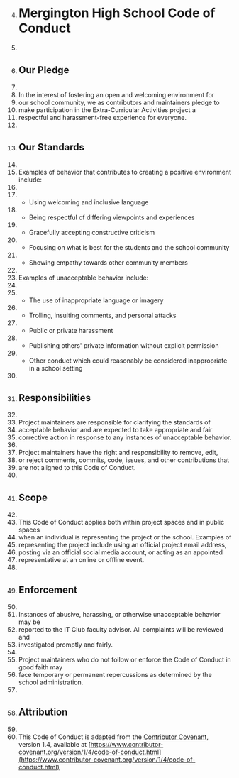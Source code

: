 4.	# Mergington High School Code of Conduct
5.	
6.	## Our Pledge
7.	
8.	In the interest of fostering an open and welcoming environment for
9.	our school community, we as contributors and maintainers pledge to
10.	make participation in the Extra-Curricular Activities project a
11.	respectful and harassment-free experience for everyone.
12.	
13.	## Our Standards
14.	
15.	Examples of behavior that contributes to creating a positive environment include:
16.	
17.	- Using welcoming and inclusive language
18.	- Being respectful of differing viewpoints and experiences
19.	- Gracefully accepting constructive criticism
20.	- Focusing on what is best for the students and the school community
21.	- Showing empathy towards other community members
22.	
23.	Examples of unacceptable behavior include:
24.	
25.	- The use of inappropriate language or imagery
26.	- Trolling, insulting comments, and personal attacks
27.	- Public or private harassment
28.	- Publishing others' private information without explicit permission
29.	- Other conduct which could reasonably be considered inappropriate in a school setting
30.	
31.	## Responsibilities
32.	
33.	Project maintainers are responsible for clarifying the standards of
34.	acceptable behavior and are expected to take appropriate and fair
35.	corrective action in response to any instances of unacceptable behavior.
36.	
37.	Project maintainers have the right and responsibility to remove, edit,
38.	or reject comments, commits, code, issues, and other contributions that
39.	are not aligned to this Code of Conduct.
40.	
41.	## Scope
42.	
43.	This Code of Conduct applies both within project spaces and in public spaces
44.	when an individual is representing the project or the school. Examples of
45.	representing the project include using an official project email address,
46.	posting via an official social media account, or acting as an appointed
47.	representative at an online or offline event.
48.	
49.	## Enforcement
50.	
51.	Instances of abusive, harassing, or otherwise unacceptable behavior may be
52.	reported to the IT Club faculty advisor. All complaints will be reviewed and
53.	investigated promptly and fairly.
54.	
55.	Project maintainers who do not follow or enforce the Code of Conduct in good faith may
56.	face temporary or permanent repercussions as determined by the school administration.
57.	
58.	## Attribution
59.	
60.	This Code of Conduct is adapted from the [Contributor Covenant](https://www.contributor-covenant.org),
version 1.4, available at [https://www.contributor-covenant.org/version/1/4/code-of-conduct.html](https://www.contributor-covenant.org/version/1/4/code-of-conduct.html)
